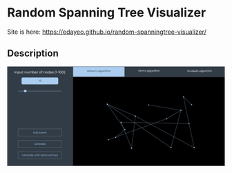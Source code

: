 # Random Spanning Tree Visualizer
Site is here: https://edayeo.github.io/random-spanningtree-visualizer/

## Description


![Alt text](https://github.com/EdaYeo/random-spanningtree-visualizer/blob/master/images/screenshot.png)
